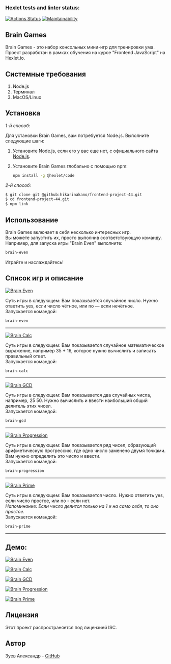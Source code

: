 ### Hexlet tests and linter status:
[![Actions Status](https://github.com/HaimOzer/frontend-project-44/actions/workflows/hexlet-check.yml/badge.svg)](https://github.com/HaimOzer/frontend-project-44/actions)
[![Maintainability](https://api.codeclimate.com/v1/badges/d8826f029a7aba439b5a/maintainability)](https://codeclimate.com/github/HaimOzer/frontend-project-44/maintainability)

## Brain Games
Brain Games - это набор консольных мини-игр для тренировки ума.\
Проект разработан в рамках обучения на курсе "Frontend JavaScript" на Hexlet.io.

## Системные требования

1. Node.js 
2. Терминал
3. MacOS/Linux 

## Установка

*1-й способ:*

Для установки Brain Games, вам потребуется Node.js. Выполните следующие шаги:

1. Установите Node.js, если его у вас еще нет, с официального сайта [Node.js](https://nodejs.org/).

2. Установите Brain Games глобально с помощью npm:

   ```bash
   npm install -g @hexlet/code
   ```

*2-й способ:*

``` bash
$ git clone git @github:hikarinakano/frontend-project-44.git
$ cd frontend-project-44.git
$ npm link
```

## Использование

Brain Games включает в себя несколько интересных игр.\
Вы можете запустить их, просто выполнив соответствующую команду.\
Например, для запуска игры "Brain Even" выполните:

   ```bash
   brain-even
   ```

Играйте и наслаждайтесь!

## Список игр и описание

[![Brain Even](https://img.shields.io/badge/Brain-Even-red?style-for-the-badge&logo=bigbluebutton)](#) 

Суть игры в следующем: Вам показывается случайное число. Нужно ответить yes, если число чётное, или no — если нечётное.\
Запускается командой: 
```bash
brain-even
```
---

[![Brain Calc](https://img.shields.io/badge/Brain-Calc-red?style-for-the-badge&logo=bigbluebutton)](#) 

Суть игры в следующем: Вам показывается случайное математическое выражение, например 35 + 16, которое нужно вычислить и записать правильный ответ.\
Запускается командой:
```bash
brain-calc
```
---

[![Brain GCD](https://img.shields.io/badge/Brain-GCD-red?style-for-the-badge&logo=bigbluebutton)](#)

Суть игры в следующем: Вам показывается два случайных числа, например, 25 50. Нужно вычислить и ввести наибольший общий делитель этих чисел.\
Запускается командой:
```bash
brain-gcd
```
---

[![Brain Progression](https://img.shields.io/badge/Brain-Progression-red?style-for-the-badge&logo=bigbluebutton)](#) 

Суть игры в следующем: Вам показывается ряд чисел, образующий арифметическую прогрессию, где одно число заменено двумя точками. Вам нужно определить это число и ввести.\
Запускается командой:
```bash
brain-progression
```

---
[![Brain Prime](https://img.shields.io/badge/Brain-Prime-red?style-for-the-badge&logo=bigbluebutton)](#)

Суть игры в следующем: Вам показывается число. Нужно ответить yes, если число простое, или no - если нет.   
_Напоминание: Если число делится только на 1 и на само себя, то оно простое._  
Запускается командой:
```bash
brain-prime 
```
---

## Демо:
[![Brain Even](https://img.shields.io/badge/Asciinema-Brain_Even_Game-blue?style=for-the-badge&logo=asciinema)](#)

<asciinema-player src="https://asciinema.org/a/tmp/tmppq1dqpld-ascii.cast"></asciinema-player>

[![Brain Calc](https://img.shields.io/badge/Asciinema-Brain_Calc_Game-blue?style=for-the-badge&logo=asciinema)](#)

[![Brain GCD](https://img.shields.io/badge/Asciinema-Brain_GCD_Game-blue?style=for-the-badge&logo=asciinema)](#)

[![Brain Progression](https://img.shields.io/badge/Asciinema-Brain_Progression-blue?style=for-the-badge&logo=asciinema)](#)

[![Brain Prime](https://img.shields.io/badge/Asciinema-Brain_Prime_Game-blue?style=for-the-badge&logo=asciinema)](#)

## Лицензия

Этот проект распространяется под лицензией ISC.

## Автор

Зуев Александр - [GitHub](https://github.com/HaimOzer)

